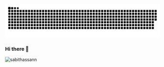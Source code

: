 ![logo](https://github.com/imranhss/imranhss/blob/main/github-contribution-grid-snake-dark.svg)

### Hi there 👋

<!--
**sabithassann/sabithassann** is a ✨ _special_ ✨ repository because its `README.md` (this file) appears on your GitHub profile.

Here are some ideas to get you started:

- 🔭 I’m currently working on ...
- 🌱 I’m currently learning ...
- 👯 I’m looking to collaborate on ...
- 🤔 I’m looking for help with ...
- 💬 Ask me about ...
- 📫 How to reach me: ...
- 😄 Pronouns: ...
- ⚡ Fun fact: ...
-->
<p align="left"> <img src="https://komarev.com/ghpvc/?username=sabithassann&label=Profile%20views&color=0e75b6&style=flat" alt="sabithassann" /> </p>
